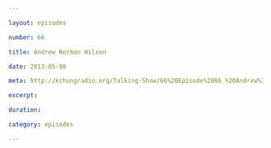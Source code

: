 ```yaml
---

layout: episodes

number: 66

title: Andrew Norman Wilson

date: 2013-05-08

meta: http://kchungradio.org/Talking-Show/66%20Episode%2066_%20Andrew%20Norman%20Wilson.mp3

excerpt: 

duration: 

category: episodes

---
```


